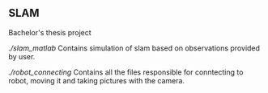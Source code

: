 ## SLAM
Bachelor's thesis project 


*./slam_matlab*
Contains simulation of slam based on observations provided by user.

*./robot_connecting*
Contains all the files responsible for conntecting to robot, moving it and taking pictures with the camera.